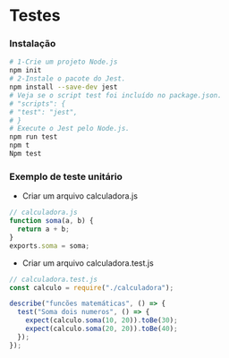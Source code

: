 # Testes

### Instalação

```bash
# 1-Crie um projeto Node.js
npm init
# 2-Instale o pacote do Jest.
npm install --save-dev jest
# Veja se o script test foi incluído no package.json.
# "scripts": {
# "test": "jest",
# }
# Execute o Jest pelo Node.js.
npm run test
npm t
Npm test
```

### Exemplo de teste unitário

- Criar um arquivo calculadora.js

```js
// calculadora.js
function soma(a, b) {
  return a + b;
}
exports.soma = soma;
```

- Criar um arquivo calculadora.test.js

```js
// calculadora.test.js
const calculo = require("./calculadora");

describe("funcões matemáticas", () => {
  test("Soma dois numeros", () => {
    expect(calculo.soma(10, 20)).toBe(30);
    expect(calculo.soma(20, 20)).toBe(40);
  });
});
```
